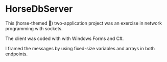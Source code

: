 # HorseDbServer

This (horse-themed 🐴) two-application project was 
an exercise in network programming with sockets. 

The client was coded with with Windows Forms and C#. 

I framed the messages by using fixed-size variables 
and arrays in both endpoints.
